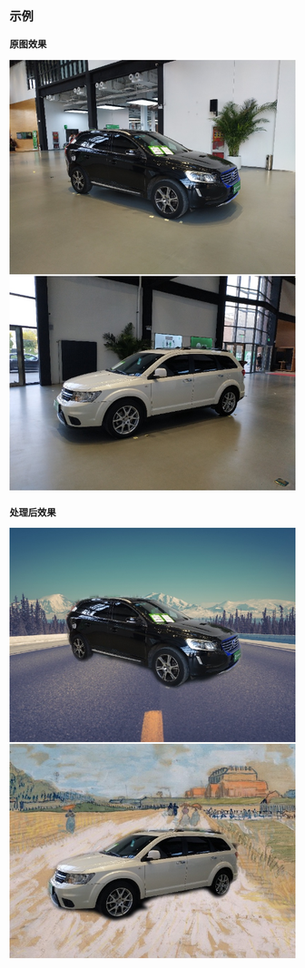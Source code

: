 ## 示例
### 原图效果
![1_ori.jpg](./1_ori.jpg)
![2_ori.jpg](./2_ori.jpg)
### 处理后效果
![1.jpg](./1.jpg) 
![2.jpg](./2.jpg)